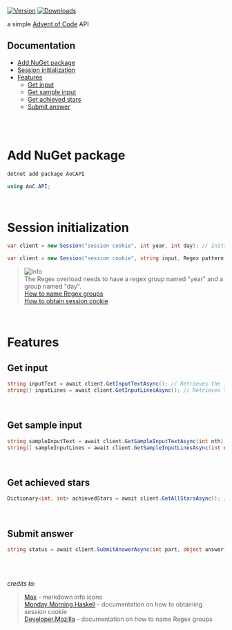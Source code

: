 [![Version](https://img.shields.io/nuget/v/AoCAPI)](https://www.nuget.org/packages/AoCAPI)
[![Downloads](https://img.shields.io/nuget/dt/AoCAPI)](https://www.nuget.org/packages/AoCAPI)

a simple [Advent of Code](https://adventofcode.com) API

## Documentation

- [Add NuGet package](#add-nuget-package)
- [Session initialization](#session-initialization)
- [Features](#features)
    - [Get input](#get-input)
    - [Get sample input](#get-sample-input)
    - [Get achieved stars](#get-achieved-stars)
    - [Submit answer](#submit-answer)

<br><br>

# Add NuGet package

```bash
dotnet add package AoCAPI
```

```csharp
using AoC.API;
```

<br>

# Session initialization

```csharp
var client = new Session("session cookie", int year, int day); // Initializes a new instance of the session class with a specified cookie, year and day.
```

```csharp
var client = new Session("session cookie", string input, Regex pattern); // Initializes a new instance of the session class with a specified cookie, input string and regex pattern.
```

> <picture>
>   <source media="(prefers-color-scheme: dark)" srcset="https://github.com/Mqxx/GitHub-Markdown/blob/main/blockquotes/badge/dark-theme/info.svg">
>   <img alt="Info" src="https://github.com/Mqxx/GitHub-Markdown/blob/main/blockquotes/badge/dark-theme/Info">
> </picture><br>
> The Regex overload needs to have a regex group named "year" and a group named "day".
> <br> <a href="https://developer.mozilla.org/en-US/docs/Web/JavaScript/Reference/Regular_expressions/Named_capturing_group">How to name Regex groups</a>
> <br> <a href="https://mmhaskell.com/blog/2023/1/30/advent-of-code-fetching-puzzle-input-using-the-api#authentication">How to obtain session cookie</a>

<br>

# Features

## Get input

```csharp
string inputText = await client.GetInputTextAsync(); // Retrieves the input text for the Advent of Code puzzle.
string[] inputLines = await client.GetInputLinesAsync(); // Retrieves the input lines for the Advent of Code puzzle.
```

<br>

## Get sample input

```csharp
string sampleInputText = await client.GetSampleInputTextAsync(int nth); // Retrieves the nth sample input text of the Advent of Code puzzle.
string[] sampleInputLines = await client.GetSampleInputLinesAsync(int nth); // Retrieves the nth sample input lines of the Advent of Code puzzle.
```

<br>

## Get achieved stars

```csharp
Dictionary<int, int> achievedStars = await client.GetAllStarsAsync(); // Retrieves the number of stars earned for each year's Advent of Code. (key: year, value: stars)
```

<br>

## Submit answer

```csharp
string status = await client.SubmitAnswerAsync(int part, object answer); // Submits the answer for a specific part of the Advent of Code puzzle. Returns whether the answer was true or false and a cooldown if existent.
```

<br><br>

*credits to:*
> [Max](https://github.com/Mqxx) - markdown info icons <br>
> [Monday Morning Haskell](https://mmhaskell.com/) - documentation on how to obtaining session cookie <br>
> [Developer.Mozilla](https://developer.mozilla.org) - documentation on how to name Regex groups
